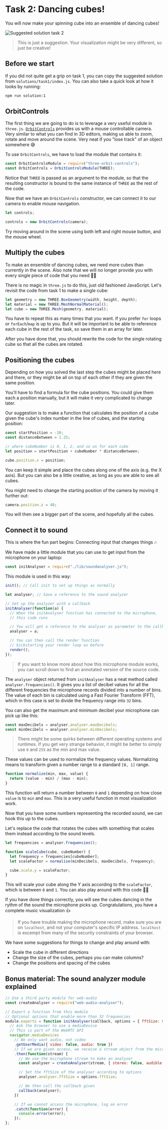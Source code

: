 # Task 2: Dancing cubes!

You will now make your spinning cube into an ensemble of dancing cubes!

![Suggested solution task 2](./img/oppgave2-fasit.gif)

> This is just a suggestion. Your visualization might be very different, so just be creative!

## Before we start

If you did not quite get a grip on task 1, you can copy the suggested solution from `solutions/task1/index.js`. You can also take a quick look at how it looks by running:

```sh
npm run solution:1
```

## OrbitControls

The first thing we are going to do is to leverage a very useful module in `three.js`. [`OrbitControls`](https://threejs.org/docs/index.html#examples/controls/OrbitControls) provides us with a mouse controllable camera. Very similar to what you can find in 3D editors, making us able to zoom, rotate and move around the scene. Very neat if you "lose track" of an object somewhere 😅

To use `OrbitControls`, we have to load the module that contains it:

```js
const OrbitControlsModule = require("three-orbit-controls");
const OrbitControls = OrbitControlsModule(THREE);
```

Notice that `THREE` is passed as an argument to the module, so that the resulting constructor is bound to the same instance of `THREE` as the rest of the code.

Now that we have an `OrbitControls` constructor, we can connect it to our camera to enable mouse navigation.

```js
let controls;

controls = new OrbitControls(camera);
```

Try moving around in the scene using both left and right mouse button, and the mouse wheel.

## Multiply the cubes

To make an ensemble of dancing cubes, we need more cubes than currently in the scene. Also note that we will no longer provide you with every single piece of code that you need 👩‍🎓

There is no magic in `three.js` to do this, just old fashioned JavaScript. Let's revisit the code from task 1 to make a single cube:

```js
let geometry = new THREE.BoxGeometry(width, height, depth);
let material = new THREE.MeshNormalMaterial();
let cube = new THREE.Mesh(geometry, material);
```

You have to repeat this as many times that you want. If you prefer `for` loops or `forEach`/`map` is up to you. But it will be important to be able to reference each cube in the rest of the task, so save them in an array for later.

After you have done that, you should rewrite the code for the single rotating cube so that all the cubes are rotated.

## Positioning the cubes

Depending on how you solved the last step the cubes might be placed here and there, or they might be all on top of each other if they are given the same position.

You'll have to find a formula for the cube positions. You could give them each a position manually, but it will make it very complicated to change later.

Our suggestion is to make a function that calculates the position of a cube given the cube's index number in the line of cubes, and the starting position:

```js
const startPosition = -10;
const distanceBetween = 1.25;

// where cubeNumber is 0, 1, 2, and so on for each cube
let position = startPosition + cubeNumber * distanceBetween;

cube.position.x = position;
```

You can keep it simple and place the cubes along one of the axis (e.g. the X axis). But you can also be a little creative, as long as you are able to see all cubes.

You might need to change the starting position of the camera by moving it further out:

```js
camera.position.z = 40;
```

You will then see a bigger part of the scene, and hopefully all the cubes.

## Connect it to sound

This is where the fun part begins: Connecting input that changes things 🎶

We have made a little module that you can use to get input from the microphone on your laptop:

```js
const initAnalyser = require("./lib/soundanalyser.js");
```

This module is used in this way:

```js
init(); // Call init to set up things as normally

let analyser; // Save a reference to the sound analyzer

// Set up the analyzer with a callback
initAnalyser(function(a) {
  // When the initAnalyser function has connected to the microphone,
  // this code runs

  // You will get a reference to the analyser as parameter to the callback
  analyser = a;

  // You can then call the render function
  // kickstarting your render loop as before
  render();
});
```

> If you want to know more about how this microphone module works, you can scroll down to find an annotated version of the source code.

The `analyser` object returned from `initAnalyser` has a neat method called `analyser.frequencies()`. It gives you a list of decibel values for all the different frequencies the microphone records divided into a number of bins. The value of each bin is calculated using a Fast Fourier Transform (FFT), which in this case is set to divide the frequency range into `32` bins.

You can also get the maximum and minimum decibel your microphone can pick up like this:

```js
const maxDecibels = analyser.analyser.maxDecibels;
const minDecibels = analyser.analyser.minDecibels;
```

> There might be some quirks between different operating systems and runtimes. If you get very strange behavior, it might be better to simply use `0` and `255` as the min and max value.

These values can be used to normalize the frequency values. Normalizing means to transform given a number range to a standard `[0, 1]` range.

```js
function normalize(min, max, value) {
  return (value - min) / (max - min);
}
```

This function will return a number between `0` and `1` depending on how close `value` is to `min` and `max`. This is a very useful function in most visualization work.

Now that you have some numbers representing the recorded sound, we can hook this up to the cubes.

Let's replace the code that rotates the cubes with something that scales them instead according to the sound levels.

```js
let frequencies = analyser.frequencies();

function scaleCube(cube, cubeNumber) {
  let frequency = frequencies[cubeNumber];
  let scaleFactor = normalise(minDecibels, maxDecibels, frequency);

  cube.scale.y = scaleFactor;
}
```

This will scale your cube along the Y axis according to the `scaleFactor`, which is between `0` and `1`. You can also play around with this code 🤹‍♂️

If you have done things correctly, you will see the cubes dancing in the rythm of the sound the microphone picks up. Congratulations, you have a complete music visualization 👍

> If you have trouble making the microphone record, make sure you are on `localhost`, and not your computer's specific IP address. `localhost` is excempt from many of the security constraints of your browser.

We have some suggestions for things to change and play around with:

- Scale the cube in different directions
- Change the size of the cubes, perhaps you can make columns?
- Change the positions and spacing of the cubes

## Bonus material: The sound analyzer module explained

```js
// Use a third party module for web-audio
const createAnalyser = require("web-audio-analyser");

// Export a function from this module
// Optional options that enable more than 32 frequencies
module.exports = function initAnalyser(callback, options = { fftSize: 64 }) {
  // Ask the browser to use a mediaDevice
  // This is part of the WebRTC API
  navigator.mediaDevices
    // We only want audio, not video
    .getUserMedia({ video: false, audio: true })
    // If we are given access, we receive a stream object from the microphone
    .then(function(stream) {
      // We use the microphone stream to make an analyser
      const analyser = createAnalyser(stream, { stereo: false, audible: false });

      // Set the fftSize of the analyser according to options
      analyser.analyser.fftSize = options.fftSize;

      // We then call the callback given
      callback(analyser);
    })

    // If we cannot access the microphone, log an error
    .catch(function(error) {
      console.error(error);
    });
};
```
